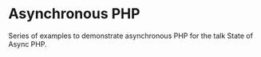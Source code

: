 # Asynchronous PHP
 
Series of examples to demonstrate asynchronous PHP for the talk State of Async PHP.
